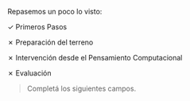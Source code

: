 Repasemos un poco lo visto:

✓ Primeros Pasos

✗ Preparación del terreno

✗ Intervención desde el Pensamiento Computacional

✗ Evaluación

> Completá los siguientes campos.